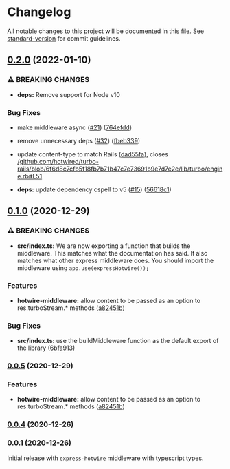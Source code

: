 # Changelog

All notable changes to this project will be documented in this file. See [standard-version](https://github.com/conventional-changelog/standard-version) for commit guidelines.

## [0.2.0](https://github.com/deriegle/express-hotwire/compare/v0.1.0...v0.2.0) (2022-01-10)


### ⚠ BREAKING CHANGES

* **deps:** Remove support for Node v10

### Bug Fixes

* make middleware async ([#21](https://github.com/deriegle/express-hotwire/issues/21)) ([764efdd](https://github.com/deriegle/express-hotwire/commit/764efdd06ff182c7487fc665ca7cec97e60da3ba))
* remove unnecessary deps ([#32](https://github.com/deriegle/express-hotwire/issues/32)) ([fbeb339](https://github.com/deriegle/express-hotwire/commit/fbeb339d93a0f07b60b40ab74435f1641d3a2665))
* update content-type to match Rails ([dad55fa](https://github.com/deriegle/express-hotwire/commit/dad55fac202dfa25e1ec01fac620bed56b6fd874)), closes [/github.com/hotwired/turbo-rails/blob/6f6d8c7cfb5f18fb7b71b47c7e73691b9e7d7e2e/lib/turbo/engine.rb#L51](https://github.com/deriegle//github.com/hotwired/turbo-rails/blob/6f6d8c7cfb5f18fb7b71b47c7e73691b9e7d7e2e/lib/turbo/engine.rb/issues/L51)


* **deps:** update dependency cspell to v5 ([#15](https://github.com/deriegle/express-hotwire/issues/15)) ([56618c1](https://github.com/deriegle/express-hotwire/commit/56618c1fbec8357af34e198c3855dbb7ed5d861b))

## [0.1.0](https://github.com/deriegle/express-hotwire/compare/v0.0.4...v0.1.0) (2020-12-29)

### ⚠ BREAKING CHANGES

- **src/index.ts:** We are now exporting a function that builds the middleware. This matches what the
  documentation has said. It also matches what other express middleware does. You should import the
  middleware using `app.use(expressHotwire());`

### Features

- **hotwire-middleware:** allow content to be passed as an option to res.turboStream.\* methods ([a82451b](https://github.com/deriegle/express-hotwire/commit/a82451b9a90aab56f73ca89dcd9ccc9e4acf0cb2))

### Bug Fixes

- **src/index.ts:** use the buildMiddleware function as the default export of the library ([6bfa913](https://github.com/deriegle/express-hotwire/commit/6bfa913294af744ab6792345dd5e004bb310845b))

### [0.0.5](https://github.com/deriegle/express-hotwire/compare/v0.0.4...v0.0.5) (2020-12-29)

### Features

- **hotwire-middleware:** allow content to be passed as an option to res.turboStream.\* methods ([a82451b](https://github.com/deriegle/express-hotwire/commit/a82451b9a90aab56f73ca89dcd9ccc9e4acf0cb2))

### [0.0.4](https://github.com/deriegle/express-hotwire/compare/v0.0.1...v0.0.4) (2020-12-26)

### 0.0.1 (2020-12-26)

Initial release with `express-hotwire` middleware with typescript types.

